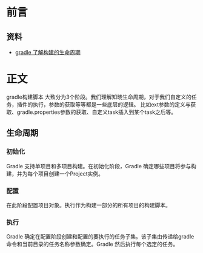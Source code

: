# 前言

## 资料
* [gradle 了解构建的生命周期](https://docs.gradle.org/current/userguide/build_lifecycle.html)
# 正文 
gradle构建脚本 大致分为3个阶段。我们理解知晓生命周期，对于我们自定义的任务，插件的执行，参数的获取等等都是一些底层的逻辑。
比如ext参数的定义与获取、gradle.properties参数的获取、自定义task插入到某个task之后等。
## 生命周期
### 初始化
Gradle 支持单项目和多项目构建。在初始化阶段，Gradle 确定哪些项目将参与构建，并为每个项目创建一个Project实例。
### 配置
在此阶段配置项目对象。执行作为构建一部分的所有项目的构建脚本。
### 执行
Gradle 确定在配置阶段创建和配置的要执行的任务子集。该子集由传递给gradle命令和当前目录的任务名称参数确定。Gradle 然后执行每个选定的任务。
